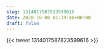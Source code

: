 ```yaml
---
slug: 1314017587823599616
date: 2020-10-08 01:39:40+00:00
draft: false
---
```


{{< tweet 1314017587823599616 >}}
